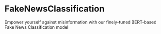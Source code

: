 # FakeNewsClassification
Empower yourself against misinformation with our finely-tuned BERT-based Fake News Classification model
